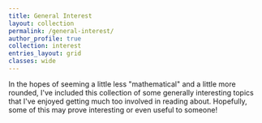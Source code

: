 ```yaml
---
title: General Interest
layout: collection
permalink: /general-interest/
author_profile: true
collection: interest
entries_layout: grid
classes: wide
---
```


In the hopes of seeming a little less "mathematical" and a little more rounded, I've included this collection of some generally interesting topics that I've enjoyed getting much too involved in reading about. Hopefully, some of this may prove interesting or even useful to someone!
